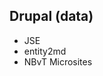 ##  Drupal (data)

<ul>
<li class="highlight-blue fragment">JSE</li>
<li>entity2md</li>
<li>NBvT Microsites</li>
</ul>